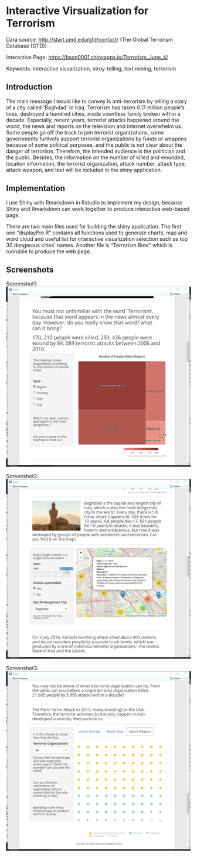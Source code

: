 # Interactive Virsualization for Terrorism
Dara source: http://start.umd.edu/gtd/contact/ (The Global Terrorism Database (GTD))

Interactive Page: https://bson0001.shinyapps.io/Terrorism_June_4/ 

Keywords: interactive visualization, stroy-telling, text mining, terrorism

## Introduction
The main message I would like to convey is anti-terrorism by telling a story of a city called 'Baghdad' in Iraq. Terrorism has taken 0.17 million people’s lives, destroyed a hundred cities, made countless family broken within a decade. Especially, recent years, terrorist attacks happened around the world, the news and reports on the television and internet overwhelm us. Some people go off the track to join terrorist organizations, some governments furtively support terrorist organizations by funds or weapons because of some political purposes, and the public is not clear about the danger of terrorism. Therefore, the intended audience is the politician and the public. Besides, the information on the number of killed and wounded, location information, the terrorist organization, attack number, attack type, attack weapon, and text will be included in the shiny application.

## Implementation
I use Shiny with Rmarkdown in Rstudio to implement my design, because Shiny and Rmarkdown can work together to produce interactive web-based page.

There are two main files used for building the shiny application. The first one “displayPre.R” contains all functions used to generate charts, map and word cloud and useful list for interactive visualization selection such as top 30 dangerous cities’ names. Another file is “Terrorism.Rmd” which is runnable to produce the web page.

## Screenshots
Screenshot1: 
![alt text](https://github.com/Beier2016/interactive_virsualization_terrorism/blob/master/screenshots/1.png "1")

Screenshot2: 
![alt text](https://github.com/Beier2016/interactive_virsualization_terrorism/blob/master/screenshots/2.png "2")

Screenshot3: 
![alt text](https://github.com/Beier2016/interactive_virsualization_terrorism/blob/master/screenshots/3.png "3")
